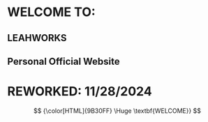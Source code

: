 # WELCOME TO:
## LEAHWORKS

## Personal Official Website

# REWORKED: 11/28/2024

$$ {\color[HTML]{9B30FF} \Huge \textbf{WELCOME}} $$


